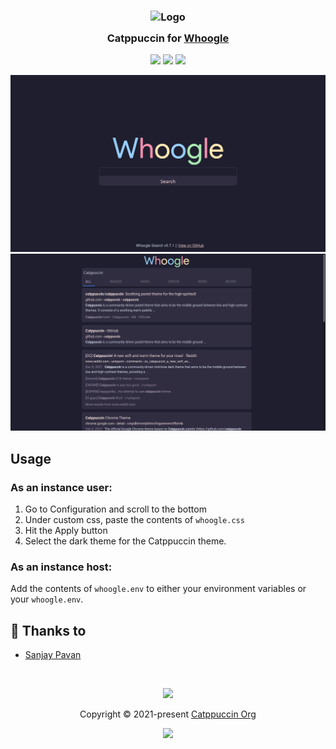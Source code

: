 <h3 align="center">
	<img src="https://raw.githubusercontent.com/catppuccin/catppuccin/main/assets/logos/exports/1544x1544_circle.png" width="100" alt="Logo"/><br/>
	<img src="https://raw.githubusercontent.com/catppuccin/catppuccin/main/assets/misc/transparent.png" height="30" width="0px"/>
	Catppuccin for <a href="https://github.com/benbusby/whoogle-search">Whoogle</a>
	<img src="https://raw.githubusercontent.com/catppuccin/catppuccin/main/assets/misc/transparent.png" height="30" width="0px"/>
</h3>

<p align="center">
    <a href="https://github.com/catppuccin/whoogle/stargazers"><img src="https://img.shields.io/github/stars/catppuccin/whoogle?colorA=363a4f&colorB=b7bdf8&style=for-the-badge style=for-the-badgestyle=for-the-badge"></a>
    <a href="https://github.com/catppuccin/whoogle/issues"><img src="https://img.shields.io/github/issues/catppuccin/whoogle?colorA=363a4f&colorB=f5a97f&style=for-the-badge"></a>
    <a href="https://github.com/catppuccin/whoogle/contributors"><img src="https://img.shields.io/github/contributors/catppuccin/whoogle?colorA=363a4f&colorB=a6da95&style=for-the-badge"></a>
</p>

![Whoogle Theme Preview 1](assets/preview1.png)
![Whoogle Theme Preview 2](assets/preview2.png)

## Usage

### As an instance user:

1. Go to Configuration and scroll to the bottom
2. Under custom css, paste the contents of `whoogle.css`
3. Hit the Apply button
4. Select the dark theme for the Catppuccin theme.

### As an instance host:

Add the contents of `whoogle.env` to either your environment variables or your `whoogle.env`.

## 💝 Thanks to

- [Sanjay Pavan](https://github.com/WitherCubes)

&nbsp;

<p align="center"><img src="https://raw.githubusercontent.com/catppuccin/catppuccin/main/assets/footers/gray0_ctp_on_line.svg?sanitize=true" /></p>
<p align="center">Copyright &copy; 2021-present <a href="https://github.com/catppuccin" target="_blank">Catppuccin Org</a>
<p align="center"><a href="https://github.com/catppuccin/catppuccin/blob/main/LICENSE"><img src="https://img.shields.io/static/v1.svg?style=for-the-badge&label=License&message=MIT&logoColor=d9e0ee&colorA=363a4f&colorB=b7bdf8"/></a></p>
